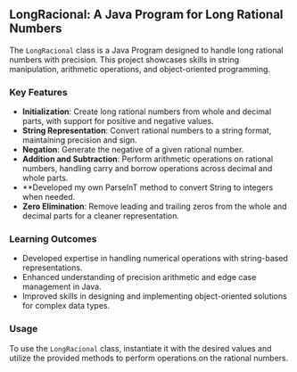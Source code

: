 ## LongRacional: A Java Program for Long Rational Numbers

The `LongRacional` class is a Java Program designed to handle long rational numbers with precision. This project showcases skills in string manipulation, arithmetic operations, and object-oriented programming.

### Key Features

- **Initialization**: Create long rational numbers from whole and decimal parts, with support for positive and negative values.
- **String Representation**: Convert rational numbers to a string format, maintaining precision and sign.
- **Negation**: Generate the negative of a given rational number.
- **Addition and Subtraction**: Perform arithmetic operations on rational numbers, handling carry and borrow operations across decimal and whole parts.
- **Developed my own ParseInT method to convert String to integers when needed.  
- **Zero Elimination**: Remove leading and trailing zeros from the whole and decimal parts for a cleaner representation.

### Learning Outcomes

- Developed expertise in handling numerical operations with string-based representations.
- Enhanced understanding of precision arithmetic and edge case management in Java.
- Improved skills in designing and implementing object-oriented solutions for complex data types.

### Usage

To use the `LongRacional` class, instantiate it with the desired values and utilize the provided methods to perform operations on the rational numbers.
